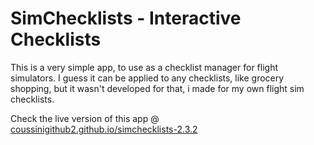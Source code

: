 # SimChecklists - Interactive Checklists
This is a very simple app, to use as a checklist manager for flight simulators. 
I guess it can be applied to any checklists, like grocery shopping, but it wasn't developed for that, i made for my own flight sim checklists.

Check the live version of this app @ [coussinigithub2.github.io/simchecklists-2.3.2](https://coussinigithub2.github.io/simchecklists-2.3.2/)


